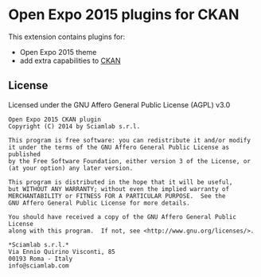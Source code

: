 Open Expo 2015 plugins for CKAN
===================================================

This extension contains plugins for:
* Open Expo 2015 theme
* add extra capabilities to [CKAN](http://ckan.org)

License
-------
Licensed under the GNU Affero General Public License (AGPL) v3.0

    Open Expo 2015 CKAN plugin
    Copyright (C) 2014 by Sciamlab s.r.l.

    This program is free software: you can redistribute it and/or modify
    it under the terms of the GNU Affero General Public License as published
    by the Free Software Foundation, either version 3 of the License, or
    (at your option) any later version.

    This program is distributed in the hope that it will be useful,
    but WITHOUT ANY WARRANTY; without even the implied warranty of
    MERCHANTABILITY or FITNESS FOR A PARTICULAR PURPOSE.  See the
    GNU Affero General Public License for more details.

    You should have received a copy of the GNU Affero General Public License
    along with this program.  If not, see <http://www.gnu.org/licenses/>.
    
    *Sciamlab s.r.l.*
    Via Ennio Quirino Visconti, 85
    00193 Roma - Italy
    info@sciamlab.com

